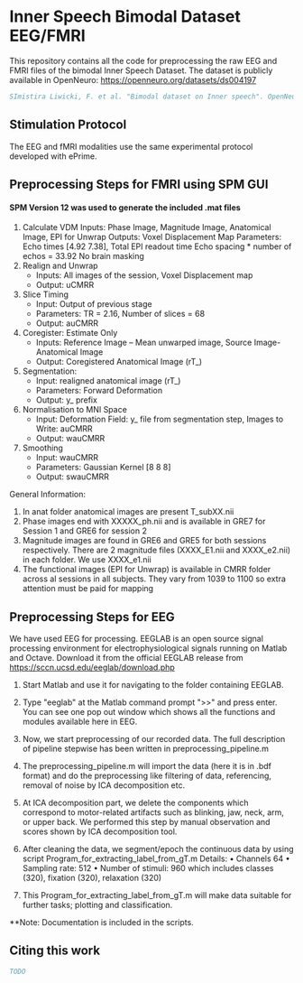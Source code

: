 # Inner Speech Bimodal Dataset EEG/FMRI
This repository contains all the code for preprocessing the raw EEG and FMRI files of the bimodal Inner Speech Dataset.
The dataset is publicly available in OpenNeuro: https://openneuro.org/datasets/ds004197
```bibtex
SImistira Liwicki, F. et al. "Bimodal dataset on Inner speech". OpenNeuro https://doi:10.18112/openneuro.ds004197.v1.0.2 (2022)
```

## Stimulation Protocol
The EEG and fMRI modalities use the same experimental protocol developed with ePrime.

## Preprocessing Steps for FMRI using SPM GUI
#### SPM Version 12 was used to generate the included .mat files
1.	Calculate VDM 
Inputs: Phase Image, Magnitude Image, Anatomical Image, EPI for Unwrap
Outputs: Voxel Displacement Map
Parameters: Echo times [4.92 7.38], Total EPI readout time 
Echo spacing * number of echos = 33.92
No brain masking
2.	Realign and Unwrap
     - Inputs: All images of the session, Voxel Displacement map
     - Output: uCMRR
3.	Slice Timing
     - Input: Output of previous stage
     - Parameters: TR = 2.16, Number of slices = 68
      - Output: auCMRR
4.	Coregister: Estimate Only
     - Inputs: Reference Image – Mean unwarped image, Source Image- Anatomical Image
     - Output: Coregistered Anatomical Image (rT_)
5.  Segmentation:
     - Input: realigned anatomical image (rT_)
     - Parameters: Forward Deformation
     - Output: y_ prefix
6.  Normalisation to MNI Space
     - Input: Deformation Field: y_ file from segmentation step, Images to Write: auCMRR
     - Output: wauCMRR
7.	Smoothing
     - Input: wauCMRR
     - Parameters: Gaussian Kernel [8 8 8]
     - Output: swauCMRR


General Information:
1.  In anat folder anatomical images are present T_subXX.nii
2. Phase images end with XXXXX_ph.nii and is available in GRE7 for Session 1 and GRE6 for session 2
3. Magnitude images are found in GRE6 and GRE5 for both sessions respectively. There are 2 magnitude files (XXXX_E1.nii and XXXX_e2.nii) in each folder. We use XXXX_e1.nii
4. The functional images (EPI for Unwrap) is available in CMRR folder across al sessions in all subjects.
They vary from 1039 to 1100 so extra attention must be paid for mapping

## Preprocessing Steps for EEG

We have used EEG for processing. EEGLAB is an open source signal processing environment for electrophysiological signals running on Matlab and Octave. Download it from the official EEGLAB release from https://sccn.ucsd.edu/eeglab/download.php

1. Start Matlab and use it for navigating to the folder containing EEGLAB.

2. Type "eeglab" at the Matlab command prompt ">>" and press enter. You can see one pop out window which shows all the functions and modules available here in EEG.

3. Now, we start preprocessing of our recorded data. The full description of pipeline stepwise has been written in preprocessing_pipeline.m

4. The preprocessing_pipeline.m will import the data (here it is in .bdf format) and do the preprocessing like filtering of data, referencing, removal of noise by ICA decomposition etc.

5. At ICA decomposition part, we delete the components which correspond to motor-related artifacts such as blinking, jaw, neck, arm, or upper back. We performed this step by manual observation and scores shown by ICA decomposition tool. 

6. After cleaning the data, we segment/epoch the continuous data by using script Program_for_extracting_label_from_gT.m
       Details:
•	Channels 64
•	Sampling rate: 512
•	Number of stimuli: 960 which includes classes (320), fixation (320), relaxation (320)

6. This Program_for_extracting_label_from_gT.m will make data suitable for further tasks; plotting and classification.

**Note: Documentation is included in the scripts.

## Citing this work
```bibtex
TODO
```
